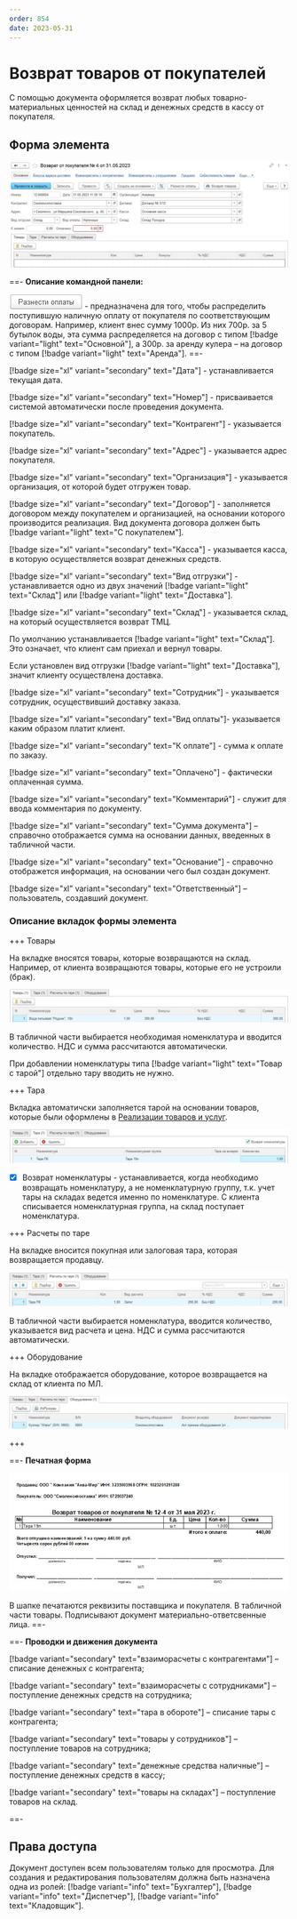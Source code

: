 ```yaml
---
order: 854
date: 2023-05-31
---
```

# Возврат товаров от покупателей

С помощью документа оформляется возврат любых товарно-материальных ценностей на склад и денежных средств в кассу от покупателя.

## Форма элемента

![](/images/Возврат_от_покупателя.jpg)

==- **Описание командной панели:**

![](/images/Разнести_оплаты.jpg) - предназначена для того, чтобы распределить поступившую наличную оплату от покупателя по соответствующим договорам. Например, клиент внес сумму 1000р. Из них 700р. за 5 бутылок воды, эта сумма распределяется на договор с типом [!badge variant="light" text="Основной"], а 300р. за аренду кулера – на договор с типом [!badge variant="light" text="Аренда"].
==-

[!badge size="xl" variant="secondary" text="Дата"] - устанавливается текущая дата.

[!badge size="xl" variant="secondary" text="Номер"] - присваивается системой автоматически после проведения документа.

[!badge size="xl" variant="secondary" text="Контрагент"] - указывается покупатель.

[!badge size="xl" variant="secondary" text="Адрес"] - указывается адрес покупателя.

[!badge size="xl" variant="secondary" text="Организация"] - указывается организация, от которой будет отгружен товар.

[!badge size="xl" variant="secondary" text="Договор"] - заполняется договором между покупателем и организацией, на основании которого производится реализация. Вид документа договора должен быть [!badge variant="light" text="С покупателем"].

[!badge size="xl" variant="secondary" text="Касса"] - указывается касса, в которую осуществляется возврат денежных средств.

[!badge size="xl" variant="secondary" text="Вид отгрузки"] - устанавливается одно из двух значений [!badge variant="light" text="Склад"] или [!badge variant="light" text="Доставка"]. 

[!badge size="xl" variant="secondary" text="Склад"] - указывается склад, на который осуществляется возврат ТМЦ.

По умолчанию устанавливается [!badge variant="light" text="Склад"]. Это означает, что клиент сам приехал и вернул товары.

Если установлен вид отгрузки [!badge variant="light" text="Доставка"], значит клиенту осуществлена доставка.

[!badge size="xl" variant="secondary" text="Сотрудник"] - указывается сотрудник, осуществивший доставку заказа.

[!badge size="xl" variant="secondary" text="Вид оплаты"]- указывается каким образом платит клиент.

[!badge size="xl" variant="secondary" text="К оплате"] - сумма к оплате по заказу.

[!badge size="xl" variant="secondary" text="Оплачено"] - фактически оплаченная сумма.

[!badge size="xl" variant="secondary" text="Комментарий"] - служит для ввода комментария по документу.

[!badge size="xl" variant="secondary" text="Сумма документа"] – справочно отображается сумма на основании данных, введенных в табличной части.

[!badge size="xl" variant="secondary" text="Основание"] - справочно отображется информация, на основании чего был создан документ.

[!badge size="xl" variant="secondary" text="Ответственный"] – пользователь, создавший документ.

### Описание вкладок формы элемента

+++ Товары

На вкладке вносятся товары, которые возвращаются на склад. Например, от клиента возвращаются товары, которые его не устроили (брак).

![](/images/Вкладка_товары_возврат_от_покупателя.jpg)

В табличной части выбирается необходимая номенклатура и вводится количество. НДС и сумма рассчитаются автоматически.

При добавлении номенклатуры типа [!badge variant="light" text="Товар с тарой"] отдельно тару вводить не нужно.

+++ Тара

Вкладка автоматичски заполняется тарой на основании товаров, которые были оформлены в [Реализации товаров и услуг](/2-описание-справочников-и-документов/2-документы/1-документы-по-работе-с-контрагентами/1-реализация-товаров-и-услуг/).

![](/images/Вкладка_тара_возврат_от_покупателя.jpg)

- [x] Возврат номенклатуры - устанавливается, когда необходимо возвращать номенклатуру, а не номенклатурную группу, т.к. учет тары на складах ведется именно по номенклатуре. С клиента списывается номенклатурная группа, на склад поступает номенклатура.

+++ Расчеты по таре

На вкладке вносится покупная или залоговая тара, которая возвращается продавцу.

![](/images/Вкладка_расчеты_по_таре_возврат_от_покупателя.jpg)

В табличной части выбирается номенклатура, вводится количество, указывается вид расчета и цена. НДС и сумма рассчитаются автоматически.

+++ Оборудование

На вкладке отображается оборудование, которое возвращается на склад от клиента по МЛ.

![](/images/Вкладка_оборудование_возврат_от_покупателя.jpg)

+++

==- **Печатная форма**

![](/images/Печатная_форма_возврат_от_покупателя.jpg)

В шапке печатаются реквизиты поставщика и покупателя. В табличной части товары. Подписывают документ материально-ответсвенные лица.
==-

==- **Проводки и движения документа**

[!badge variant="secondary" text="взаиморасчеты с контрагентами"] – списание денежных с контрагента;

[!badge variant="secondary" text="взаиморасчеты с сотрудниками"] – поступление денежных средств на сотрудника;

[!badge variant="secondary" text="тара в обороте"] – списание тары с контрагента;

[!badge variant="secondary" text="товары у сотрудников"] – поступление товаров на сотрудника;

[!badge variant="secondary" text="денежные средства наличные"] – поступление денежных средств в кассу;

[!badge variant="secondary" text="товары на складах"] – поступление товаров на склад.

==-

## Права доступа

Документ доступен всем пользователям только для просмотра. Для создания и редактирования пользователям должна быть назначена одна из ролей: [!badge variant="info" text="Бухгалтер"], [!badge variant="info" text="Диспетчер"], [!badge variant="info" text="Кладовщик"].
